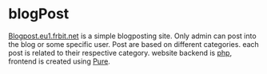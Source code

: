 blogPost
====

<a href="http://blogpost.eu1.frbit.net/">Blogpost.eu1.frbit.net</a> is a simple blogposting site.
Only admin can post into the blog or some specific user.
Post are based on different categories.
each post is related to their respective category.
website backend is <a href="http://au1.php.net/">php</a>,
frontend is created using <a href="http://purecss.io/">Pure</a>.

